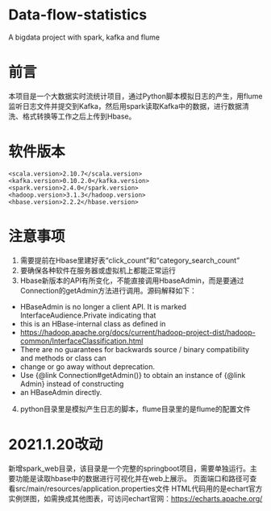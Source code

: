 # Data-flow-statistics
A bigdata project with spark, kafka and flume

# 前言
本项目是一个大数据实时流统计项目，通过Python脚本模拟日志的产生，用flume监听日志文件并提交到Kafka，然后用spark读取Kafka中的数据，进行数据清洗、格式转换等工作之后上传到Hbase。

# 软件版本
```
<scala.version>2.10.7</scala.version>
<kafka.version>0.10.2.0</kafka.version>
<spark.version>2.4.0</spark.version>
<hadoop.version>3.1.3</hadoop.version>
<hbase.version>2.2.2</hbase.version>
```

# 注意事项
1. 需要提前在Hbase里建好表“click_count”和“category_search_count”
2. 要确保各种软件在服务器或虚拟机上都能正常运行
3. Hbase新版本的API有所变化，不能直接调用HbaseAdmin，而是要通过Connection的getAdmin方法进行调用。源码解释如下：
* HBaseAdmin is no longer a client API. It is marked InterfaceAudience.Private indicating that
* this is an HBase-internal class as defined in
* https://hadoop.apache.org/docs/current/hadoop-project-dist/hadoop-common/InterfaceClassification.html
* There are no guarantees for backwards source / binary compatibility and methods or class can
* change or go away without deprecation.
* Use {@link Connection#getAdmin()} to obtain an instance of {@link Admin} instead of constructing
* an HBaseAdmin directly.
4. python目录里是模拟产生日志的脚本，flume目录里的是flume的配置文件

# 2021.1.20改动
新增spark_web目录，该目录是一个完整的springboot项目，需要单独运行。主要功能是读取hbase中的数据进行可视化并在web上展示。
页面端口和路径可查看src/main/resources/application.properties文件
HTML代码用的是echart官方实例饼图，如需换成其他图表，可访问echart官网：https://echarts.apache.org/
